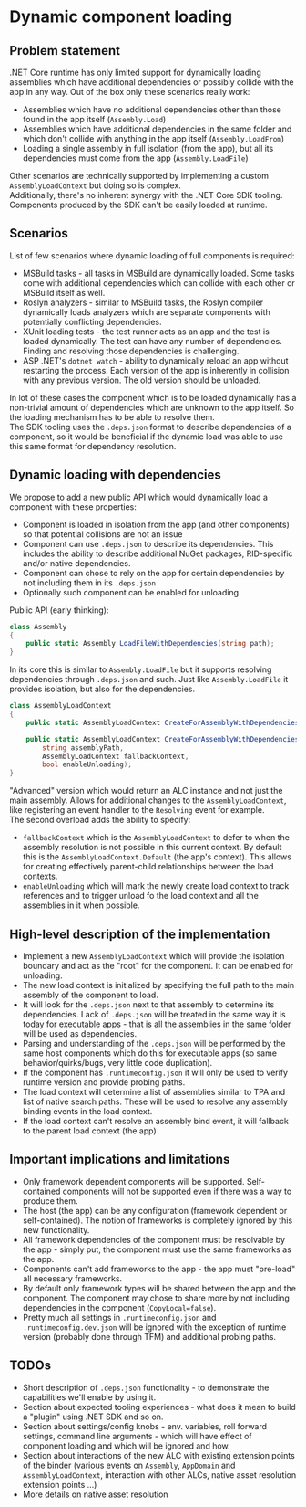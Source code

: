# Dynamic component loading

## Problem statement
.NET Core runtime has only limited support for dynamically loading assemblies which have additional dependencies or possibly collide with the app in any way. Out of the box only these scenarios really work:
* Assemblies which have no additional dependencies other than those found in the app itself (`Assembly.Load`)
* Assemblies which have additional dependencies in the same folder and which don't collide with anything in the app itself (`Assembly.LoadFrom`)
* Loading a single assembly in full isolation (from the app), but all its dependencies must come from the app (`Assembly.LoadFile`)

Other scenarios are technically supported by implementing a custom `AssemblyLoadContext` but doing so is complex.  
Additionally, there's no inherent synergy with the .NET Core SDK tooling. Components produced by the SDK can't be easily loaded at runtime.

## Scenarios
List of few scenarios where dynamic loading of full components is required:
* MSBuild tasks - all tasks in MSBuild are dynamically loaded. Some tasks come with additional dependencies which can collide with each other or MSBuild itself as well.
* Roslyn analyzers - similar to MSBuild tasks, the Roslyn compiler dynamically loads analyzers which are separate components with potentially conflicting dependencies.
* XUnit loading tests - the test runner acts as an app and the test is loaded dynamically. The test can have any number of dependencies. Finding and resolving those dependencies is challenging.
* ASP .NET's `dotnet watch` - ability to dynamically reload an app without restarting the process. Each version of the app is inherently in collision with any previous version. The old version should be unloaded.

In lot of these cases the component which is to be loaded dynamically has a non-trivial amount of dependencies which are unknown to the app itself. So the loading mechanism has to be able to resolve them.  
The SDK tooling uses the `.deps.json` format to describe dependencies of a component, so it would be beneficial if the dynamic load was able to use this same format for dependency resolution.

## Dynamic loading with dependencies
We propose to add a new public API which would dynamically load a component with these properties:
* Component is loaded in isolation from the app (and other components) so that potential collisions are not an issue
* Component can use `.deps.json` to describe its dependencies. This includes the ability to describe additional NuGet packages, RID-specific and/or native dependencies.
* Component can chose to rely on the app for certain dependencies by not including them in its `.deps.json`
* Optionally such component can be enabled for unloading

Public API (early thinking):
```csharp
class Assembly
{
    public static Assembly LoadFileWithDependencies(string path);
}
```

In its core this is similar to `Assembly.LoadFile` but it supports resolving dependencies through `.deps.json` and such. Just like `Assembly.LoadFile` it provides isolation, but also for the dependencies.

```csharp
class AssemblyLoadContext
{
    public static AssemblyLoadContext CreateForAssemblyWithDependencies(string assemblyPath);

    public static AssemblyLoadContext CreateForAssemblyWithDependencies(
        string assemblyPath,
        AssemblyLoadContext fallbackContext,
        bool enableUnloading);
}
```

"Advanced" version which would return an ALC instance and not just the main assembly. Allows for additional changes to the `AssemblyLoadContext`, like registering an event handler to the `Resolving` event for example.  
The second overload adds the ability to specify:
* `fallbackContext` which is the `AssemblyLoadContext` to defer to when the assembly resolution is not possible in this current context. By default this is the `AssemblyLoadContext.Default` (the app's context). This allows for creating effectively parent-child relationships between the load contexts.
* `enableUnloading` which will mark the newly create load context to track references and to trigger unload fo the load context and all the assemblies in it when possible.

## High-level description of the implementation
* Implement a new `AssemblyLoadContext` which will provide the isolation boundary and act as the "root" for the component. It can be enabled for unloading.  
* The new load context is initialized by specifying the full path to the main assembly of the component to load.  
* It will look for the `.deps.json` next to that assembly to determine its dependencies. Lack of `.deps.json` will be treated in the same way it is today for executable apps - that is all the assemblies in the same folder will be used as dependencies.
* Parsing and understanding of the `.deps.json` will be performed by the same host components which do this for executable apps (so same behavior/quirks/bugs, very little code duplication).
* If the component has `.runtimeconfig.json` it will only be used to verify runtime version and provide probing paths.
* The load context will determine a list of assemblies similar to TPA and list of native search paths. These will be used to resolve any assembly binding events in the load context.
* If the load context can't resolve an assembly bind event, it will fallback to the parent load context (the app)

## Important implications and limitations
* Only framework dependent components will be supported. Self-contained components will not be supported even if there was a way to produce them.
* The host (the app) can be any configuration (framework dependent or self-contained). The notion of frameworks is completely ignored by this new functionality.
* All framework dependencies of the component must be resolvable by the app - simply put, the component must use the same frameworks as the app.
* Components can't add frameworks to the app - the app must "pre-load" all necessary frameworks.
* By default only framework types will be shared between the app and the component. The component may chose to share more by not including dependencies in the component (`CopyLocal=false`).
* Pretty much all settings in `.runtimeconfig.json` and `.runtimeconfig.dev.json` will be ignored with the exception of runtime version (probably done through TFM) and additional probing paths.

## TODOs
* Short description of `.deps.json` functionality - to demonstrate the capabilities we'll enable by using it.
* Section about expected tooling experiences - what does it mean to build a "plugin" using .NET SDK and so on.
* Section about settings/config knobs - env. variables, roll forward settings, command line arguments - which will have effect of component loading and which will be ignored and how.
* Section about interactions of the new ALC with existing extension points of the binder (various events on `Assembly`, `AppDomain` and `AssemblyLoadContext`, interaction with other ALCs, native asset resolution extension points ...)
* More details on native asset resolution